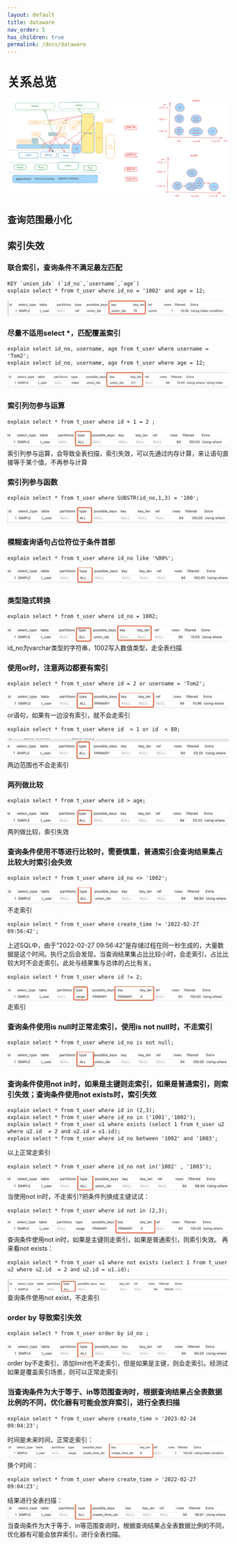 ```yaml
---
layout: default
title: dataware
nav_order: 5
has_children: true
permalink: /docs/dataware
---
```


# 关系总览

![img.png](img.png)

## 查询范围最小化


## 索引失效
### 联合索引，查询条件不满足最左匹配
~~~
KEY `union_idx` (`id_no`,`username`,`age`)
explain select * from t_user where id_no = '1002' and age = 12;
~~~
![img_1.png](img_1.png)

### 尽量不适用select *，匹配覆盖索引
~~~
explain select id_no, username, age from t_user where username = 'Tom2';
explain select id_no, username, age from t_user where age = 12;
~~~
![img_2.png](img_2.png)

### 索引列勿参与运算
~~~
explain select * from t_user where id + 1 = 2 ;
~~~
![img_3.png](img_3.png)
索引列参与运算，会导致全表扫描，索引失效，可以先通过内存计算，来让语句直接等于某个值，不再参与计算

### 索引列参与函数
~~~
explain select * from t_user where SUBSTR(id_no,1,3) = '100';
~~~
![img_4.png](img_4.png)
### 模糊查询语句占位符位于条件首部
~~~
explain select * from t_user where id_no like '%00%';
~~~
![img_5.png](img_5.png)

### 类型隐式转换
~~~
explain select * from t_user where id_no = 1002;
~~~
![img_6.png](img_6.png)
id_no为varchar类型的字符串，1002写入数值类型，走全表扫描
### 使用or时，注意两边都要有索引
~~~
explain select * from t_user where id = 2 or username = 'Tom2';
~~~
![img_7.png](img_7.png)
or语句，如果有一边没有索引，就不会走索引
~~~
explain select * from t_user where id  > 1 or id  < 80;
~~~
![img_8.png](img_8.png)
两边范围也不会走索引

### 两列做比较
~~~
explain select * from t_user where id > age;
~~~
![img_9.png](img_9.png)
两列做比较，索引失效

### 查询条件使用不等进行比较时，需要慎重，普通索引会查询结果集占比较大时索引会失效
~~~
explain select * from t_user where id_no <> '1002';
~~~
![img_10.png](img_10.png)
不走索引

~~~
explain select * from t_user where create_time != '2022-02-27 09:56:42';
~~~
上述SQL中，由于“2022-02-27 09:56:42”是存储过程在同一秒生成的，大量数据是这个时间。执行之后会发现，当查询结果集占比比较小时，会走索引，占比比较大时不会走索引。此处与结果集与总体的占比有关。

~~~
explain select * from t_user where id != 2;
~~~
![img_11.png](img_11.png)
走索引

### 查询条件使用is null时正常走索引，使用is not null时，不走索引
~~~
explain select * from t_user where id_no is not null;
~~~
![img_12.png](img_12.png)

### 查询条件使用not in时，如果是主键则走索引，如果是普通索引，则索引失效；查询条件使用not exists时，索引失效
~~~
explain select * from t_user where id in (2,3);
explain select * from t_user where id_no in ('1001','1002');
explain select * from t_user u1 where exists (select 1 from t_user u2 where u2.id  = 2 and u2.id = u1.id);
explain select * from t_user where id_no between '1002' and '1003';
~~~
以上正常走索引
~~~
explain select * from t_user where id_no not in('1002' , '1003');
~~~
![img_13.png](img_13.png)
当使用not in时，不走索引?把条件列换成主键试试：
~~~
explain select * from t_user where id not in (2,3);
~~~
![img_14.png](img_14.png)
查询条件使用not in时，如果是主键则走索引，如果是普通索引，则索引失效。
再来看not exists：
~~~
explain select * from t_user u1 where not exists (select 1 from t_user u2 where u2.id  = 2 and u2.id = u1.id);
~~~
![img_15.png](img_15.png)
查询条件使用not exist，不走索引

### order by 导致索引失效
~~~
explain select * from t_user order by id_no ;
~~~
![img_16.png](img_16.png)
order by不走索引，添加limit也不走索引，但是如果是主键，则会走索引。经测试如果是覆盖索引场景，则可以正常走索引

### 当查询条件为大于等于、in等范围查询时，根据查询结果占全表数据比例的不同，优化器有可能会放弃索引，进行全表扫描
~~~
explain select * from t_user where create_time > '2023-02-24 09:04:23';
~~~
时间是未来时间，正常走索引：
![img_17.png](img_17.png)
换个时间：
~~~
explain select * from t_user where create_time > '2022-02-27 09:04:23';
~~~
结果进行全表扫描：
![img_18.png](img_18.png)
当查询条件为大于等于、in等范围查询时，根据查询结果占全表数据比例的不同，优化器有可能会放弃索引，进行全表扫描。





